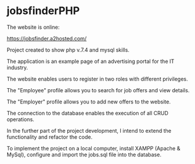 # jobsfinderPHP

The website is online:

https://jobsfinder.a2hosted.com/



Project created to show php v.7.4 and mysql skills.

The application is an example page of an advertising portal for the IT industry.

The website enables users to register in two roles with different privileges.

The "Employee" profile allows you to search for job offers and view details.

The "Employer" profile allows you to add new offers to the website.

The connection to the database enables the execution of all CRUD operations.

In the further part of the project development, I intend to extend the functionality and refactor the code.

To implement the project on a local computer, install XAMPP (Apache & MySql), configure and import the jobs.sql file into the database.


